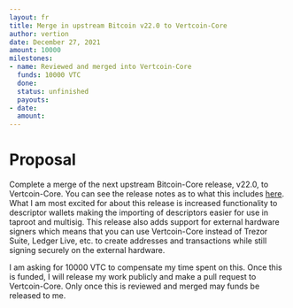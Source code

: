 ```yaml
---
layout: fr
title: Merge in upstream Bitcoin v22.0 to Vertcoin-Core
author: vertion
date: December 27, 2021
amount: 10000
milestones:
- name: Reviewed and merged into Vertcoin-Core
  funds: 10000 VTC
  done:
  status: unfinished
  payouts:
- date:
  amount:
---
```

# Proposal

Complete a merge of the next upstream Bitcoin-Core release, v22.0, to Vertcoin-Core.  You can see the release notes as to what this includes [here](https://github.com/bitcoin/bitcoin/blob/master/doc/release-notes/release-notes-22.0.md).  What I am most excited for about this release is increased functionality to descriptor wallets making the importing of descriptors easier for use in taproot and multisig.   This release also adds support for external hardware signers which means that you can use Vertcoin-Core instead of Trezor Suite, Ledger Live, etc. to create addresses and transactions while still signing securely on the external hardware.

I am asking for 10000 VTC to compensate my time spent on this.  Once this is funded, I will release my work publicly and make a pull request to Vertcoin-Core.  Only once this is reviewed and merged may funds be released to me.
